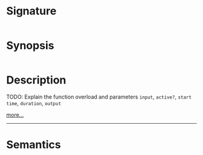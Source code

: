# Signature
```vikid-signature
```

# Synopsis
```vikid-synopsis
```

# Description
TODO: Explain the function overload and parameters `input`, `active?`, `start time`, `duration`, `output`

[more...](https://en.wikipedia.org/wiki/Loop_(music))

----
# Semantics